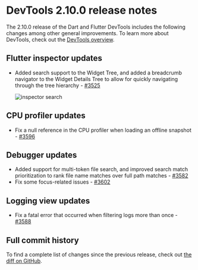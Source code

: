 # DevTools 2.10.0 release notes

The 2.10.0 release of the Dart and Flutter DevTools
includes the following changes among other general improvements.
To learn more about DevTools, check out the
[DevTools overview](https://docs.flutter.dev/tools/devtools/overview).

## Flutter inspector updates

* Added search support to the Widget Tree, and 
  added a breadcrumb navigator to the Widget Details Tree to
  allow for quickly navigating through the tree hierarchy -
  [#3525](https://github.com/flutter/devtools/pull/3525)

  ![inspector search]({{site.url}}/tools/devtools/release-notes/images-2.10.0/image1.png "inspector_search")

## CPU profiler updates

* Fix a null reference in the CPU profiler
  when loading an offline snapshot -
  [#3596](https://github.com/flutter/devtools/pull/3596)

## Debugger updates

* Added support for multi-token file search, and 
  improved search match prioritization to
  rank file name matches over full path matches - 
  [#3582](https://github.com/flutter/devtools/pull/3582)
* Fix some focus-related issues -
  [#3602](https://github.com/flutter/devtools/pull/3602)

## Logging view updates

* Fix a fatal error that occurred when
  filtering logs more than once -
  [#3588](https://github.com/flutter/devtools/pull/3588)

## Full commit history

To find a complete list of changes since the previous release,
check out
[the diff on GitHub](https://github.com/flutter/devtools/compare/v2.9.2...v2.10.0).
